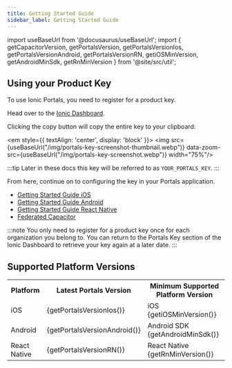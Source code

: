 ```yaml
---
title: Getting Started Guide
sidebar_label: Getting Started Guide
---
```


import useBaseUrl from '@docusaurus/useBaseUrl';
import { getCapacitorVersion, getPortalsVersion, getPortalsVersionIos, getPortalsVersionAndroid, getPortalsVersionRN, getiOSMinVersion, getAndroidMinSdk, getRnMinVersion } from '@site/src/util';

## Using your Product Key

To use Ionic Portals, you need to register for a product key.

Head over to the [Ionic Dashboard](https://dashboard.ionicframework.com/portals).

Clicking the copy button will copy the entire key to your clipboard:

<em style={{
  textAlign: 'center',
  display: 'block'
}}>
<img src={useBaseUrl("/img/portals-key-screenshot-thumbnail.webp")} data-zoom-src={useBaseUrl("/img/portals-key-screenshot.webp")} width="75%"/></em>

:::tip
Later in these docs this key will be referred to as `YOUR_PORTALS_KEY`.
:::

From here, continue on to configuring the key in your Portals application.

- [Getting Started Guide iOS](./for-ios/quick-start)
- [Getting Started Guide Android](./for-android/guide)
- [Getting Started Guide React Native](./for-react-native/guide)
- [Federated Capacitor](./for-capacitor/overview)

:::note
You only need to register for a product key once for each organization you belong to. You can return to the Portals Key section of the Ionic Dashboard to retrieve your key again at a later date.
:::

## Supported Platform Versions

<table>
  <tr>
    <th>Platform</th>
    <th>Latest Portals Version</th>
    <th>Minimum Supported Platform Version</th>
  </tr>
  <tr>
    <td>iOS</td>
    <td>{getPortalsVersionIos()}</td>
    <td>iOS {getiOSMinVersion()}</td>
  </tr>
  <tr>
    <td>Android</td>
    <td>{getPortalsVersionAndroid()}</td>
    <td>Android SDK {getAndroidMinSdk()}</td>
  </tr>
  <tr>
    <td>React Native</td>
    <td>{getPortalsVersionRN()}</td>
    <td>React Native {getRnMinVersion()}</td>
  </tr>
</table>
